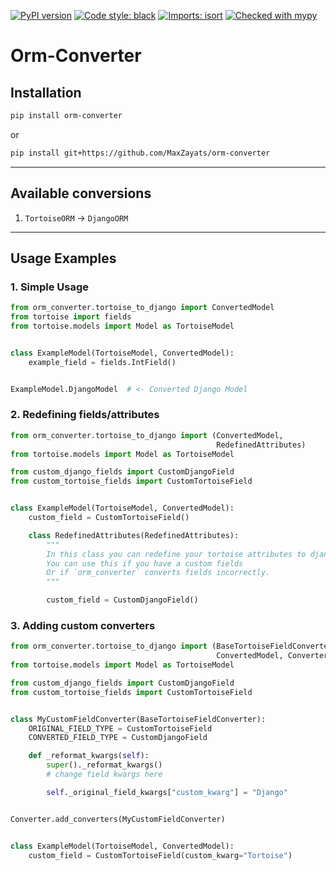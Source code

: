 [![PyPI version](https://badge.fury.io/py/orm-converter.svg)](https://badge.fury.io/py/orm-converter)
[![Code style: black](https://img.shields.io/badge/code%20style-black-000000.svg)](https://github.com/psf/black)
[![Imports: isort](https://img.shields.io/badge/%20imports-isort-%231674b1?style=flat&labelColor=ef8336)](https://pycqa.github.io/isort/)
[![Checked with mypy](http://www.mypy-lang.org/static/mypy_badge.svg)](http://mypy-lang.org/)

# Orm-Converter

## Installation
```bash
pip install orm-converter
```

or

```bash
pip install git+https://github.com/MaxZayats/orm-converter
```

***

## Available conversions
1. `TortoiseORM` -> `DjangoORM`

***

## Usage Examples
### 1. Simple Usage
```python
from orm_converter.tortoise_to_django import ConvertedModel
from tortoise import fields
from tortoise.models import Model as TortoiseModel


class ExampleModel(TortoiseModel, ConvertedModel):
    example_field = fields.IntField()


ExampleModel.DjangoModel  # <- Converted Django Model
```

### 2. Redefining fields/attributes

```python
from orm_converter.tortoise_to_django import (ConvertedModel,
                                              RedefinedAttributes)
from tortoise.models import Model as TortoiseModel

from custom_django_fields import CustomDjangoField
from custom_tortoise_fields import CustomTortoiseField


class ExampleModel(TortoiseModel, ConvertedModel):
    custom_field = CustomTortoiseField()

    class RedefinedAttributes(RedefinedAttributes):
        """
        In this class you can redefine your tortoise attributes to django attributes.
        You can use this if you have a custom fields
        Or if `orm_converter` converts fields incorrectly.
        """

        custom_field = CustomDjangoField()
```

### 3. Adding custom converters
```python
from orm_converter.tortoise_to_django import (BaseTortoiseFieldConverter,
                                              ConvertedModel, Converter)
from tortoise.models import Model as TortoiseModel

from custom_django_fields import CustomDjangoField
from custom_tortoise_fields import CustomTortoiseField


class MyCustomFieldConverter(BaseTortoiseFieldConverter):
    ORIGINAL_FIELD_TYPE = CustomTortoiseField
    CONVERTED_FIELD_TYPE = CustomDjangoField

    def _reformat_kwargs(self):
        super()._reformat_kwargs()
        # change field kwargs here

        self._original_field_kwargs["custom_kwarg"] = "Django"


Converter.add_converters(MyCustomFieldConverter)


class ExampleModel(TortoiseModel, ConvertedModel):
    custom_field = CustomTortoiseField(custom_kwarg="Tortoise")
```
